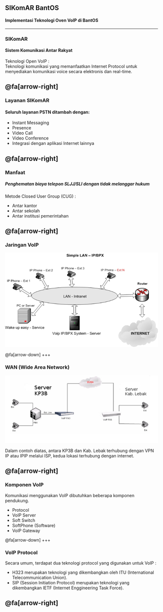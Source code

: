 ## SIKomAR BantOS

#### Implementasi Teknologi Oven VoIP di BantOS
---
### SIKomAR <br/> 
#### Sistem Komunikasi Antar Rakyat
Teknologi Open VoIP : <br/>
Teknologi komunikasi yang memanfaatkan Internet Protocol untuk menyediakan komunikasi voice secara elektronis dan real-time.

@fa[arrow-right]
---
### Layanan SIKomAR
#### Seluruh layanan PSTN ditambah dengan:
- Instant Messaging 
- Presence
- Video Call
- Video Conference
- Integrasi dengan aplikasi Internet lainnya

@fa[arrow-right]
---
### Manfaat <br/>
##### Penghematan biaya telepon SLJJ/SLI dengan tidak melanggar hukum
Metode Closed User Group (CUG) : 
- Antar kantor
- Antar sekolah
- Antar institusi pemerintahan

@fa[arrow-right]
---

### Jaringan VoIP
![voip](/assets/image/lan_network.jpg)

@fa[arrow-down]
+++
### WAN (Wide Area Network)
![Trunk](/assets/image/trunk.png)

Dalam contoh diatas, antara KP3B dan Kab. Lebak terhubung dengan VPN IP atau IPIP melalui ISP, kedua lokasi terhubung dengan internet.

@fa[arrow-right]
---
### Komponen VoIP
Komunikasi menggunakan VoIP dibutuhkan beberapa komponen pendukung.
<br>
- Protocol
- VoIP Server
- Soft Switch
- SoftPhone (Software)
- VoIP Gateway

@fa[arrow-down]
+++

### VoIP Protocol
Secara umum, terdapat dua teknologi protocol yang digunakan untuk VoIP :
<br>
- H323 merupakan teknologi yang dikembangkan oleh ITU (International Telecommunication Union).
- SIP (Session Initiation Protocol) merupakan teknologi yang dikembangkan IETF (Internet Enggineering Task Force).

@fa[arrow-right]
---

